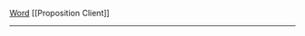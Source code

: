 
[Word](https://univubs-my.sharepoint.com/:w:/r/personal/le-derrey_e2202898_etud_univ-ubs_fr/Documents/PropositionClient.docx?d=wfc230bb4f91a4b0da9a6be4c1420d893&csf=1&web=1&e=uP27I1)
[[Proposition Client]]

---


